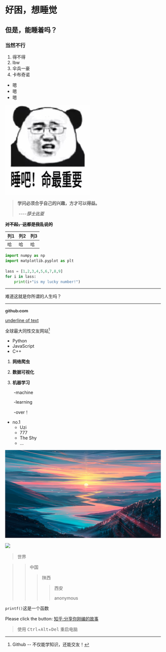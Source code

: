# 好困，想睡觉

## 但是，能睡着吗？

### 当然不行

1. 得不得
2. lbw
3. 伞兵一豪
4. 卡布奇诺

* 嗯
* 嗯
* 嗯

![bear](https://github.com/akui777/Markdown777/blob/master/Pic/bear.jpg)

> **学问必须合乎自己的兴趣，方才可以得益。**
>
> ​                                                                       ----***莎士比亚***

**~~对不起，这都是我乱说的~~**

| 列1  | 列2  | 列3  |
| ---- | ---- | ---- |
| 哈   | 哈   | 哈   |

```python
import numpy as np
import matplotlib.pyplot as plt

lass = [1,2,3,4,5,6,7,8,9]
for i in lass:
    print(i+"is my lucky number!")
```

---

难道这就是你所谓的人生吗？

***



~~github.com~~

<u>underline of text</u>

 全球最大同性交友网站[^Github]

[^Github]: Github -- 不仅能学知识，还能交友！

+ Python
+ JavaScript
+ C++

1. **网络爬虫**

2. **数据可视化**

3. **机器学习**

   ​    -machine

   ​    -learning

   ​    -over！



* no.1
  - Uzi
  - 777
  - The Shy
  - ...

![picture](https://github.com/akui777/image/blob/master/wallhaven-ym62z7_1920x1080.png?raw=true)





![](https://cdn.jsdelivr.net/gh/akui777/image/wallhaven-ym62z7_1920x1080.png)



> 世界

> > 中国
> >
> > > 陕西
> > >
> > > > 西安
> > > >
> > > > anonymous



`printf()`这是一个函数

Please click the button: [知乎:分享你刚编的故事](https://www.zhihu.com)

> 使用 <kbd>Ctrl</kbd>+<kbd>Alt</kbd>+<kbd>Del</kbd> 重启电脑

